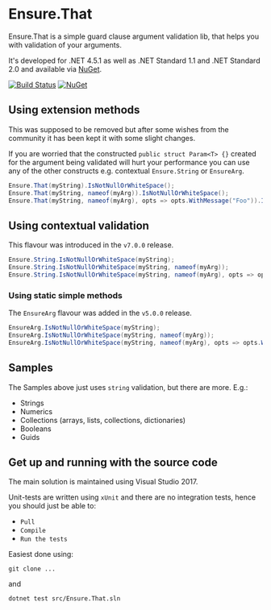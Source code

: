 # Ensure.That
Ensure.That is a simple guard clause argument validation lib, that helps you with validation of your arguments.

It's developed for .NET 4.5.1 as well as .NET Standard 1.1 and .NET Standard 2.0 and available via [NuGet](https://www.nuget.org/packages/ensure.that/).

[![Build Status](https://dev.azure.com/danielwertheim/ensure.that/_apis/build/status/danielwertheim.Ensure.That-CI?branchName=master)](https://dev.azure.com/danielwertheim/ensure.that/_build/latest?definitionId=22&branchName=master)
[![NuGet](https://img.shields.io/nuget/v/ensure.that.svg)](http://nuget.org/packages/ensure.that)

## Using extension methods
This was supposed to be removed but after some wishes from the community it has been kept it with some slight changes.

If you are worried that the constructed `public struct Param<T> {}` created for the argument being validated will hurt your performance you can use any of the other constructs e.g. contextual `Ensure.String` or `EnsureArg`.

```csharp
Ensure.That(myString).IsNotNullOrWhiteSpace();
Ensure.That(myString, nameof(myArg)).IsNotNullOrWhiteSpace();
Ensure.That(myString, nameof(myArg), opts => opts.WithMessage("Foo")).IsNotNullOrWhiteSpace();
```

## Using contextual validation
This flavour was introduced in the `v7.0.0` release.

```csharp
Ensure.String.IsNotNullOrWhiteSpace(myString);
Ensure.String.IsNotNullOrWhiteSpace(myString, nameof(myArg));
Ensure.String.IsNotNullOrWhiteSpace(myString, nameof(myArg), opts => opts.WithMessage("Foo"));
```
### Using static simple methods
The `EnsureArg` flavour was added in the `v5.0.0` release.

```csharp
EnsureArg.IsNotNullOrWhiteSpace(myString);
EnsureArg.IsNotNullOrWhiteSpace(myString, nameof(myArg));
EnsureArg.IsNotNullOrWhiteSpace(myString, nameof(myArg), opts => opts.WithMessage("Foo"));
```

## Samples
The Samples above just uses `string` validation, but there are more. E.g.:

* Strings
* Numerics
* Collections (arrays, lists, collections, dictionaries)
* Booleans
* Guids

## Get up and running with the source code #
The main solution is maintained using Visual Studio 2017.

Unit-tests are written using `xUnit` and there are no integration tests, hence you should just be able to:

- `Pull`
- `Compile`
- `Run the tests`

Easiest done using:

```
git clone ...
```

and

```
dotnet test src/Ensure.That.sln
```
